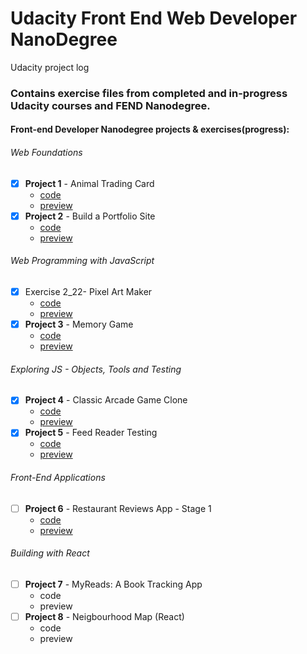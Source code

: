 # Udacity Front End Web Developer NanoDegree

Udacity project log

### Contains exercise files from completed and in-progress Udacity courses and FEND Nanodegree.

#### Front-end Developer Nanodegree projects & exercises(progress):

###### Web Foundations
- [x] **Project 1** - Animal Trading Card
  - [code](https://github.com/tonytettinger/Udacity-FEND-NanoDegree/tree/master/Project1-AnimalTradingCards)
  - [preview](http://tonytettinger.github.io/Udacity-FEND-NanoDegree/Project1-AnimalTradingCards/index.html)
- [x] **Project 2** - Build a Portfolio Site
  - [code](https://github.com/tonytettinger/Udacity-FEND-NanoDegree/tree/master/Project2-PortfolioSite)
  - [preview](http://tonytettinger.github.io/Udacity-FEND-NanoDegree/Project2-PortfolioSite/index.html)
###### Web Programming with JavaScript  

- [x] Exercise 2_22- Pixel Art Maker
  - [code](https://github.com/tonytettinger/Udacity-FEND-NanoDegree/tree/master/Exercise-2_22-PixelArtMakerProject)
  - [preview](http://tonytettinger.github.io/Udacity-FEND-NanoDegree/Exercise-2_22-PixelArtMakerProject/index.html)
- [x] **Project 3** - Memory Game
  - [code](https://github.com/tonytettinger/Udacity-FEND-NanoDegree/tree/master/Project3-MemoryGame)
  - [preview](https://tonytettinger.github.io/Udacity-FEND-NanoDegree/Project3-MemoryGame/index.html)
###### Exploring JS - Objects, Tools and Testing  
- [x] **Project 4** - Classic Arcade Game Clone
  - [code](https://github.com/tonytettinger/Udacity-FEND-NanoDegree/tree/master/Project4-ArcadeGame)
  - [preview](https://tonytettinger.github.io/Udacity-FEND-NanoDegree/Project4-ArcadeGame/index.html)
- [x] **Project 5** - Feed Reader Testing
  - [code](https://github.com/tonytettinger/Udacity-FEND-NanoDegree/tree/master/Project5-FeedReaderTest)
  - [preview](https://tonytettinger.github.io/Udacity-FEND-NanoDegree/Project5-FeedReaderTest/index.html)
###### Front-End Applications  
- [ ] **Project 6** - Restaurant Reviews App - Stage 1
  - [code](https://github.com/tonytettinger/Udacity-FEND-NanoDegree/tree/master/Project6-RestaurantReviewApp)
  - [preview](https://github.com/tonytettinger/Udacity-FEND-NanoDegree/Project6-RestaurantReviewApp/index.html)
###### Building with React  
- [ ] **Project 7** - MyReads: A Book Tracking App
  - code
  - preview  
- [ ] **Project 8** - Neigbourhood Map (React)
  - code
  - preview  
